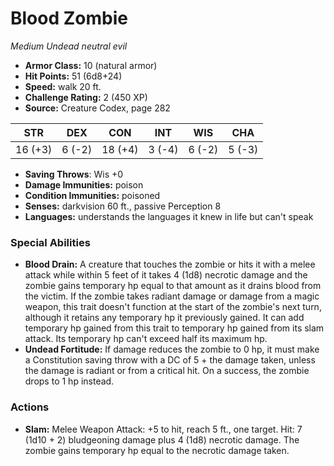 # Blood Zombie

*Medium* *Undead* *neutral evil*

- **Armor Class:** 10 (natural armor)
- **Hit Points:** 51 (6d8+24)
- **Speed:** walk 20 ft.
- **Challenge Rating:** 2 (450 XP)
- **Source:** Creature Codex, page 282

| STR | DEX | CON | INT | WIS | CHA |
| --- | --- | --- | --- | --- | --- |
| 16 (+3) | 6 (-2) | 18 (+4) | 3 (-4) | 6 (-2) | 5 (-3) |

- **Saving Throws**: Wis +0
- **Damage Immunities:** poison
- **Condition Immunities:** poisoned
- **Senses:** darkvision 60 ft., passive Perception 8
- **Languages:** understands the languages it knew in life but can't speak

### Special Abilities

- **Blood Drain:** A creature that touches the zombie or hits it with a melee attack while within 5 feet of it takes 4 (1d8) necrotic damage and the zombie gains temporary hp equal to that amount as it drains blood from the victim. If the zombie takes radiant damage or damage from a magic weapon, this trait doesn't function at the start of the zombie's next turn, although it retains any temporary hp it previously gained. It can add temporary hp gained from this trait to temporary hp gained from its slam attack. Its temporary hp can't exceed half its maximum hp.
- **Undead Fortitude:** If damage reduces the zombie to 0 hp, it must make a Constitution saving throw with a DC of 5 + the damage taken, unless the damage is radiant or from a critical hit. On a success, the zombie drops to 1 hp instead.

### Actions

- **Slam:** Melee Weapon Attack: +5 to hit, reach 5 ft., one target. Hit: 7 (1d10 + 2) bludgeoning damage plus 4 (1d8) necrotic damage. The zombie gains temporary hp equal to the necrotic damage taken.


